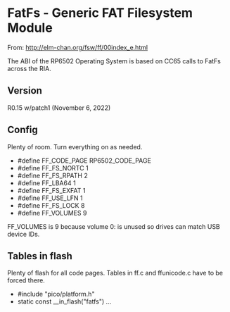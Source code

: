 # FatFs - Generic FAT Filesystem Module

From: http://elm-chan.org/fsw/ff/00index_e.html

The ABI of the RP6502 Operating System is based on CC65 calls to FatFs across the RIA.

## Version

R0.15 w/patch1  (November 6, 2022)

## Config

Plenty of room. Turn everything on as needed.

* #define FF_CODE_PAGE   RP6502_CODE_PAGE
* #define FF_FS_NORTC    1
* #define FF_FS_RPATH    2
* #define FF_LBA64       1
* #define FF_FS_EXFAT    1
* #define FF_USE_LFN     1
* #define FF_FS_LOCK     8
* #define FF_VOLUMES     9

FF_VOLUMES is 9 because volume 0: is unused so drives can match USB device IDs.

## Tables in flash

Plenty of flash for all code pages. Tables in ff.c and ffunicode.c have to be forced there.

* #include "pico/platform.h"
* static const __in_flash("fatfs") ...
